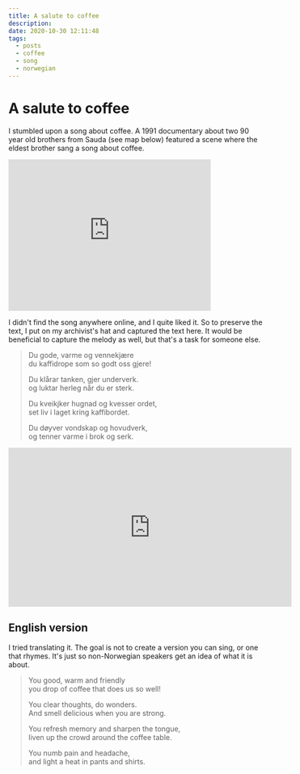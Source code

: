 ```yaml
---
title: A salute to coffee
description: 
date: 2020-10-30 12:11:48
tags:
  - posts
  - coffee
  - song
  - norwegian
---
```


# A salute to coffee

I stumbled upon a song about coffee.
A 1991 documentary about two 90 year old brothers
from Sauda (see map below) featured a scene
where the eldest brother sang a song about coffee.
<iframe src="https://www.google.com/maps/embed?pb=!1m18!1m12!1m3!1d2796712.4355461164!2d6.918024013070349!3d61.05051549353226!2m3!1f0!2f0!3f0!3m2!1i1024!2i768!4f13.1!3m3!1m2!1s0x463bff0669b032e7%3A0x9913e8b5355bc4b1!2s4200%20Sauda!5e0!3m2!1sno!2sno!4v1604056522032!5m2!1sno!2sno" width="400" height="300" frameborder="0" style="border:0;" allowfullscreen="" aria-hidden="false" tabindex="0"></iframe>

I didn't find the song anywhere online, and I quite liked it.
So to preserve the text, I put on my archivist's hat and captured the text here.
It would be beneficial to capture the melody as well, but that's a task for someone else.


> Du gode, varme og vennekjære  
> du kaffidrope som so godt oss gjere!
>
> Du klårar tanken, gjer underverk.  
> og luktar herleg når du er sterk.
>
> Du kveikjker hugnad og kvesser ordet,  
> set liv i laget kring kaffibordet.
>
> Du døyver vondskap og hovudverk,  
> og tenner varme i brok og serk.

<iframe width="560" height="315" src="https://www.youtube.com/embed/9b-utQYJ1_0?start=372" frameborder="0" allow="accelerometer; autoplay; clipboard-write; encrypted-media; gyroscope; picture-in-picture" allowfullscreen></iframe>

## English version

I tried translating it. The goal is not to create a version you can sing,
or one that rhymes.
It's just so non-Norwegian speakers get an idea of what it is about.

> You good, warm and friendly  
> you drop of coffee that does us so well!
>
> You clear thoughts, do wonders.  
> And smell delicious when you are strong.
>
> You refresh memory and sharpen the tongue,  
> liven up the crowd around the coffee table.
>
> You numb pain and headache,  
> and light a heat in pants and shirts.

